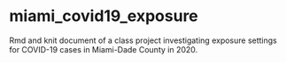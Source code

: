 # miami_covid19_exposure
Rmd and knit document of a class project investigating exposure settings for COVID-19 cases in Miami-Dade County in 2020.
